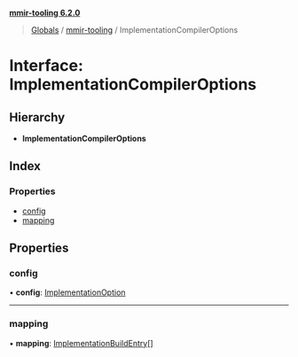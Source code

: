 **[mmir-tooling 6.2.0](../README.md)**

> [Globals](../README.md) / [mmir-tooling](../modules/mmir_tooling.md) / ImplementationCompilerOptions

# Interface: ImplementationCompilerOptions

## Hierarchy

* **ImplementationCompilerOptions**

## Index

### Properties

* [config](mmir_tooling.implementationcompileroptions.md#config)
* [mapping](mmir_tooling.implementationcompileroptions.md#mapping)

## Properties

### config

•  **config**: [ImplementationOption](mmir_tooling.implementationoption.md)

___

### mapping

•  **mapping**: [ImplementationBuildEntry](mmir_tooling.implementationbuildentry.md)[]
